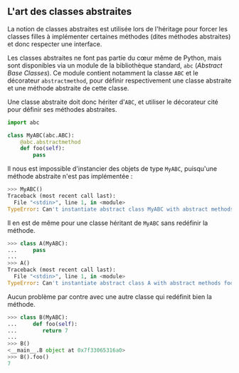 ## L'art des classes abstraites

La notion de classes abstraites est utilisée lors de l'héritage pour forcer les classes filles à implémenter certaines méthodes (dites méthodes abstraites) et donc respecter une interface.

Les classes abstraites ne font pas partie du cœur même de Python, mais sont disponibles via un module de la bibliothèque standard, `abc` (*Abstract Base Classes*).
Ce module contient notamment la classe `ABC` et le décorateur `abstractmethod`, pour définir respectivement une classe abstraite et une méthode abstraite de cette classe.

Une classe abstraite doit donc hériter d'`ABC`, et utiliser le décorateur cité pour définir ses méthodes abstraites.

```python
import abc

class MyABC(abc.ABC):
    @abc.abstractmethod
    def foo(self):
        pass
```

Il nous est impossible d'instancier des objets de type `MyABC`, puisqu'une méthode abstraite n'est pas implémentée :

```python
>>> MyABC()
Traceback (most recent call last):
  File "<stdin>", line 1, in <module>
TypeError: Can't instantiate abstract class MyABC with abstract methods foo
```

Il en est de même pour une classe héritant de `MyABC` sans redéfinir la méthode.

```python
>>> class A(MyABC):
...     pass
...
>>> A()
Traceback (most recent call last):
  File "<stdin>", line 1, in <module>
TypeError: Can't instantiate abstract class A with abstract methods foo
```

Aucun problème par contre avec une autre classe qui redéfinit bien la méthode.

```python
>>> class B(MyABC):
...     def foo(self):
...        return 7
...
>>> B()
<__main__.B object at 0x7f33065316a0>
>>> B().foo()
7
```
